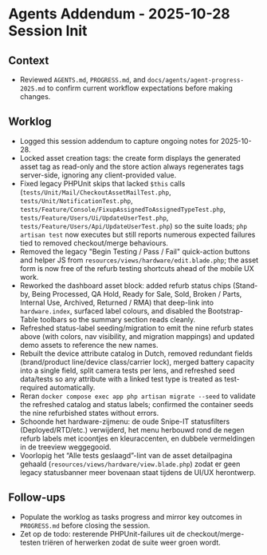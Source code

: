 # Agents Addendum - 2025-10-28 Session Init

## Context
- Reviewed `AGENTS.md`, `PROGRESS.md`, and `docs/agents/agent-progress-2025.md` to confirm current workflow expectations before making changes.

## Worklog
- Logged this session addendum to capture ongoing notes for 2025-10-28.
- Locked asset creation tags: the create form displays the generated asset tag as read-only and the store action always regenerates tags server-side, ignoring any client-provided value.
- Fixed legacy PHPUnit skips that lacked `$this` calls (`tests/Unit/Mail/CheckoutAssetMailTest.php`, `tests/Unit/NotificationTest.php`, `tests/Feature/Console/FixupAssignedToAssignedTypeTest.php`, `tests/Feature/Users/Ui/UpdateUserTest.php`, `tests/Feature/Users/Api/UpdateUserTest.php`) so the suite loads; `php artisan test` now executes but still reports numerous expected failures tied to removed checkout/merge behaviours.
- Removed the legacy "Begin Testing / Pass / Fail" quick-action buttons and helper JS from `resources/views/hardware/edit.blade.php`; the asset form is now free of the refurb testing shortcuts ahead of the mobile UX work.
- Reworked the dashboard asset block: added refurb status chips (Stand-by, Being Processed, QA Hold, Ready for Sale, Sold, Broken / Parts, Internal Use, Archived, Returned / RMA) that deep-link into `hardware.index`, surfaced label colours, and disabled the Bootstrap-Table toolbars so the summary section reads cleanly.
- Refreshed status-label seeding/migration to emit the nine refurb states above (with colors, nav visibility, and migration mappings) and updated demo assets to reference the new names.
- Rebuilt the device attribute catalog in Dutch, removed redundant fields (brand/product line/device class/carrier lock), merged battery capacity into a single field, split camera tests per lens, and refreshed seed data/tests so any attribute with a linked test type is treated as test-required automatically.
- Reran `docker compose exec app php artisan migrate --seed` to validate the refreshed catalog and status labels; confirmed the container seeds the nine refurbished states without errors.
- Schoonde het hardware-zijmenu: de oude Snipe-IT statusfilters (Deployed/RTD/etc.) verwijderd, het menu herbouwd rond de negen refurb labels met icoontjes en kleuraccenten, en dubbele vermeldingen in de treeview weggegooid.
- Voorlopig het “Alle tests geslaagd”-lint van de asset detailpagina gehaald (`resources/views/hardware/view.blade.php`) zodat er geen legacy statusbanner meer bovenaan staat tijdens de UI/UX herontwerp.

## Follow-ups
- Populate the worklog as tasks progress and mirror key outcomes in `PROGRESS.md` before closing the session.
- Zet op de todo: resterende PHPUnit-failures uit de checkout/merge-testen triëren of herwerken zodat de suite weer groen wordt.
